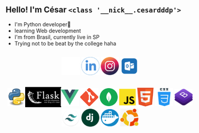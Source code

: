## __Hello!__  I'm César `<class '__nick__.cesardddp'>`   


- I'm Python developer🐍
- learning Web development  
- I'm from Brasil, currently live in SP 
- Trying not to be beat by the college haha    

</div>
<div style="display:flex;   justify-content:center;">

[<img src="./img/twitter.png" width="48" align="center" />](https://twitter.com/cesardddp)
[<img src="./img/linkedin-icon.png" width="48" align="center" />](https://www.linkedin.com/in/c%C3%A9sar-m-oliveira-657a66159/)
[<img src = "./img/instagram-logo.png" width="48" align="center">](https://www.instagram.com/cesardddp/)
[<img src = "./img/hotmail.png" width="48" align="center">](mailto:cesardddp@hotmail.com)

</div>

<div align="center" style="display:flex;   justify-content:center;">

[<img align="center" width="48"  src ="./img/python.png"/>]()
[<img align="center" width="96" style="margin: 4px -5px;" src ="./img/flask.jfif"/>]()
[<img align="center" width="48" src ="./img/vue.svg"/>]()
[<img align="center" width="48" src ="./img/git.png"/>]()
[<img align="center" width="48" src ="./img/mongodb.svg"/>]()
[<img align="center" width="44" src ="./img/js.png"/>]()
[<img align="center" width="44" src ="./img/html5.png"/>]()
[<img align="center" width="48" src ="./img/css-4.png"/>]()
[<img align="center" width="48" src ="./img/bootstrap.png"/>]()
[<img align="center" width="48" src ="./img/tailwind css.png"/>]()
[<img align="center" width="48" src ="./img/django.png"/>]()
[<img align="center" width="48" src ="./img/docker.png"/>]()
[<img align="center" width="48" src ="./img/ubuntu.png"/>]()

</div>
